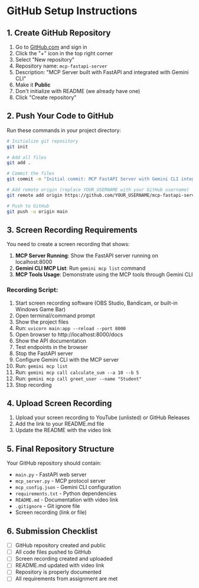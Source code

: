 # GitHub Setup Instructions

## 1. Create GitHub Repository

1. Go to [GitHub.com](https://github.com) and sign in
2. Click the "+" icon in the top right corner
3. Select "New repository"
4. Repository name: `mcp-fastapi-server`
5. Description: "MCP Server built with FastAPI and integrated with Gemini CLI"
6. Make it **Public**
7. Don't initialize with README (we already have one)
8. Click "Create repository"

## 2. Push Your Code to GitHub

Run these commands in your project directory:

```bash
# Initialize git repository
git init

# Add all files
git add .

# Commit the files
git commit -m "Initial commit: MCP FastAPI Server with Gemini CLI integration"

# Add remote origin (replace YOUR_USERNAME with your GitHub username)
git remote add origin https://github.com/YOUR_USERNAME/mcp-fastapi-server.git

# Push to GitHub
git push -u origin main
```

## 3. Screen Recording Requirements

You need to create a screen recording that shows:

1. **MCP Server Running**: Show the FastAPI server running on localhost:8000
2. **Gemini CLI MCP List**: Run `gemini mcp list` command
3. **MCP Tools Usage**: Demonstrate using the MCP tools through Gemini CLI

### Recording Script:

1. Start screen recording software (OBS Studio, Bandicam, or built-in Windows Game Bar)
2. Open terminal/command prompt
3. Show the project files
4. Run: `uvicorn main:app --reload --port 8000`
5. Open browser to http://localhost:8000/docs
6. Show the API documentation
7. Test endpoints in the browser
8. Stop the FastAPI server
9. Configure Gemini CLI with the MCP server
10. Run: `gemini mcp list`
11. Run: `gemini mcp call calculate_sum --a 10 --b 5`
12. Run: `gemini mcp call greet_user --name "Student"`
13. Stop recording

## 4. Upload Screen Recording

1. Upload your screen recording to YouTube (unlisted) or GitHub Releases
2. Add the link to your README.md file
3. Update the README with the video link

## 5. Final Repository Structure

Your GitHub repository should contain:
- `main.py` - FastAPI web server
- `mcp_server.py` - MCP protocol server
- `mcp_config.json` - Gemini CLI configuration
- `requirements.txt` - Python dependencies
- `README.md` - Documentation with video link
- `.gitignore` - Git ignore file
- Screen recording (link or file)

## 6. Submission Checklist

- [ ] GitHub repository created and public
- [ ] All code files pushed to GitHub
- [ ] Screen recording created and uploaded
- [ ] README.md updated with video link
- [ ] Repository is properly documented
- [ ] All requirements from assignment are met

